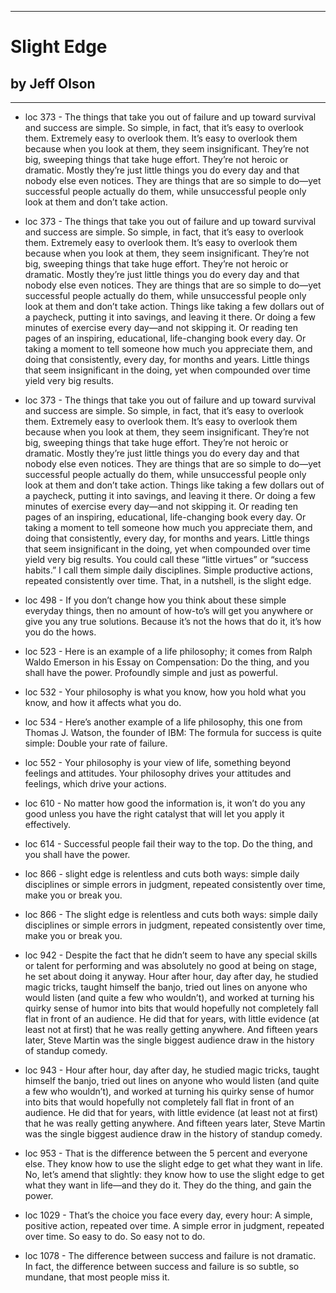 
---
#  Slight Edge
## by Jeff Olson
---

 - loc 373 - The things that take you out of failure and up toward survival and success are simple. So simple, in fact, that it’s easy to overlook them. Extremely easy to overlook them. It’s easy to overlook them because when you look at them, they seem insignificant. They’re not big, sweeping things that take huge effort. They’re not heroic or dramatic. Mostly they’re just little things you do every day and that nobody else even notices. They are things that are so simple to do—yet successful people actually do them, while unsuccessful people only look at them and don’t take action.

 - loc 373 - The things that take you out of failure and up toward survival and success are simple. So simple, in fact, that it’s easy to overlook them. Extremely easy to overlook them. It’s easy to overlook them because when you look at them, they seem insignificant. They’re not big, sweeping things that take huge effort. They’re not heroic or dramatic. Mostly they’re just little things you do every day and that nobody else even notices. They are things that are so simple to do—yet successful people actually do them, while unsuccessful people only look at them and don’t take action. Things like taking a few dollars out of a paycheck, putting it into savings, and leaving it there. Or doing a few minutes of exercise every day—and not skipping it. Or reading ten pages of an inspiring, educational, life-changing book every day. Or taking a moment to tell someone how much you appreciate them, and doing that consistently, every day, for months and years. Little things that seem insignificant in the doing, yet when compounded over time yield very big results.

 - loc 373 - The things that take you out of failure and up toward survival and success are simple. So simple, in fact, that it’s easy to overlook them. Extremely easy to overlook them. It’s easy to overlook them because when you look at them, they seem insignificant. They’re not big, sweeping things that take huge effort. They’re not heroic or dramatic. Mostly they’re just little things you do every day and that nobody else even notices. They are things that are so simple to do—yet successful people actually do them, while unsuccessful people only look at them and don’t take action. Things like taking a few dollars out of a paycheck, putting it into savings, and leaving it there. Or doing a few minutes of exercise every day—and not skipping it. Or reading ten pages of an inspiring, educational, life-changing book every day. Or taking a moment to tell someone how much you appreciate them, and doing that consistently, every day, for months and years. Little things that seem insignificant in the doing, yet when compounded over time yield very big results. You could call these “little virtues” or “success habits.” I call them simple daily disciplines. Simple productive actions, repeated consistently over time. That, in a nutshell, is the slight edge.

 - loc 498 - If you don’t change how you think about these simple everyday things, then no amount of how-to’s will get you anywhere or give you any true solutions. Because it’s not the hows that do it, it’s how you do the hows.

 - loc 523 - Here is an example of a life philosophy; it comes from Ralph Waldo Emerson in his Essay on Compensation: Do the thing, and you shall have the power. Profoundly simple and just as powerful.

 - loc 532 - Your philosophy is what you know, how you hold what you know, and how it affects what you do.

 - loc 534 - Here’s another example of a life philosophy, this one from Thomas J. Watson, the founder of IBM: The formula for success is quite simple: Double your rate of failure.

 - loc 552 - Your philosophy is your view of life, something beyond feelings and attitudes. Your philosophy drives your attitudes and feelings, which drive your actions.

 - loc 610 - No matter how good the information is, it won’t do you any good unless you have the right catalyst that will let you apply it effectively.

 - loc 614 - Successful people fail their way to the top. Do the thing, and you shall have the power.

 - loc 866 - slight edge is relentless and cuts both ways: simple daily disciplines or simple errors in judgment, repeated consistently over time, make you or break you.

 - loc 866 - The slight edge is relentless and cuts both ways: simple daily disciplines or simple errors in judgment, repeated consistently over time, make you or break you.

 - loc 942 - Despite the fact that he didn’t seem to have any special skills or talent for performing and was absolutely no good at being on stage, he set about doing it anyway. Hour after hour, day after day, he studied magic tricks, taught himself the banjo, tried out lines on anyone who would listen (and quite a few who wouldn’t), and worked at turning his quirky sense of humor into bits that would hopefully not completely fall flat in front of an audience. He did that for years, with little evidence (at least not at first) that he was really getting anywhere. And fifteen years later, Steve Martin was the single biggest audience draw in the history of standup comedy.

 - loc 943 - Hour after hour, day after day, he studied magic tricks, taught himself the banjo, tried out lines on anyone who would listen (and quite a few who wouldn’t), and worked at turning his quirky sense of humor into bits that would hopefully not completely fall flat in front of an audience. He did that for years, with little evidence (at least not at first) that he was really getting anywhere. And fifteen years later, Steve Martin was the single biggest audience draw in the history of standup comedy.

 - loc 953 - That is the difference between the 5 percent and everyone else. They know how to use the slight edge to get what they want in life. No, let’s amend that slightly: they know how to use the slight edge to get what they want in life—and they do it. They do the thing, and gain the power.

 - loc 1029 - That’s the choice you face every day, every hour: A simple, positive action, repeated over time. A simple error in judgment, repeated over time. So easy to do. So easy not to do.

 - loc 1078 - The difference between success and failure is not dramatic. In fact, the difference between success and failure is so subtle, so mundane, that most people miss it.

